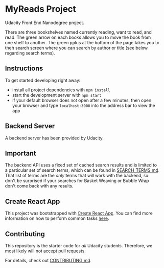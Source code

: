 # MyReads Project

Udacity Front End Nanodegree project. 

There are three bookshelves named currently reading, want to read, and read. The green arrow on each books allows you to move the book from one shelf to another. The green pplus at the bottom of the page takes you to theh search screen where you can search by author or title (see below regarding search terms).

## Instructions

To get started developing right away:

* install all project dependencies with `npm install`
* start the development server with `npm start`
* if your default browser does not open after a few minutes, then open your browser and type `localhost:3000` into the address bar to view the app

## Backend Server

A backend server has been provided by Udacity.

## Important
The backend API uses a fixed set of cached search results and is limited to a particular set of search terms, which can be found in [SEARCH_TERMS.md](SEARCH_TERMS.md). That list of terms are the _only_ terms that will work with the backend, so don't be surprised if your searches for Basket Weaving or Bubble Wrap don't come back with any results.

## Create React App

This project was bootstrapped with [Create React App](https://github.com/facebookincubator/create-react-app). You can find more information on how to perform common tasks [here](https://github.com/facebookincubator/create-react-app/blob/master/packages/react-scripts/template/README.md).

## Contributing

This repository is the starter code for _all_ Udacity students. Therefore, we most likely will not accept pull requests.

For details, check out [CONTRIBUTING.md](CONTRIBUTING.md).